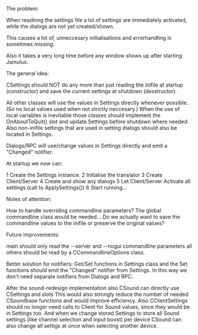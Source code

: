 The problem:

When readinng the settings file a lot of settings are immediately activated, while the dialogs are not yet created/shown.

This causes a lot of, unneccesary initialisations and errorhandling is sometimes missing.

Also it takes a very long time before any window shows up after starting Jamulus.



The general idea:

CSettings should NOT do any more than just reading the inifile at startup (constructor) and save the current settings at shutdown (desstructor).


All other classes will use the values in Settings directly whenever possible. (So no local values used when not strictly neccesary.)
When the use of local variables is inevitable those classes should implement the OnAboutToQuit() slot and update Settings before shutdown where needed.
Also non-inifile settings that are used in setting dialogs should also be located in Settings.

Dialogs/RPC will use/change values in Settings directly and emit a "Changed" notifier.


At startup we now can:

1 Create the Settings instance.
2 Initialise the translator
3 Create Client/Server
4 Create and show any dialogs
5 Let Client/Server Activate all settings (call to ApplySettings())
6 Start running...


Notes of attention:

How to handle overriding commandline parameters?
    The global commandline class would be needed...
    Do we actually want to save the commandline values to the inifile or preserve the original values?


Future improvements:

main should only read the --server and --nogui commandline parameters
all others should be read by a CCommandlineOptions class.

Better solution for notifiers:
    Get/Set functions in Settings class and the Set functions should emit the "Changed" notifier from Settings.
    In this way we don't need separate notifiers from Dialogs and RPC.

After the sound-redesign implementation also CSound can directly use CSettings and slots
This would also strongly reduce the number of needed CSoundbase functions and would improve efficiency.
Also CClientSettings should no longer need calls to Client for Sound values, since they would be in Settings too.
And when we change stored Settings to store all Sound settings (like channel selection and input boost) per device
CSound can also change all settigs at once when selecting another device.

